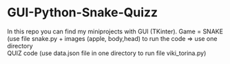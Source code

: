 # GUI-Python-Snake-Quizz
In this repo you can find my miniprojects with GUI (TKinter).
Game = SNAKE (use file snake.py + images (apple, body,head) to run the code => use one directory  
QUIZ code (use data.json file in one directory to run file viki_torina.py)

